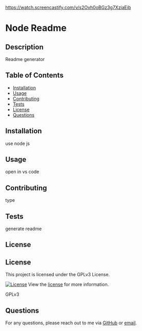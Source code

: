 https://watch.screencastify.com/v/s2Ovh0oBGz3g7XziaEib


# Node Readme

## Description

Readme generator

## Table of Contents
- [Installation](#installation)
- [Usage](#usage)
- [Contributing](#contributing)
- [Tests](#tests)
- [License](#license)
- [Questions](#questions)

## Installation

use node js

## Usage

open in vs code

## Contributing

type

## Tests

generate readme

## License


## License

This project is licensed under the GPLv3 License.

[![License](https://img.shields.io/badge/License-GPLv3-brightgreen.svg)](https://opensource.org/licenses/gpl-3-0)
View the [license](https://opensource.org/licenses/gpl-3-0) for more information.


GPLv3

## Questions

For any questions, please reach out to me via [GitHub](https://github.com/Solia_26) or [email](mailto:solomiia0403@gmail.com).
